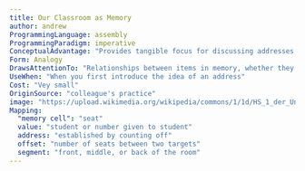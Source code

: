 ```yaml
---
title: Our Classroom as Memory
author: andrew
ProgrammingLanguage: assembly
ProgrammingParadigm: imperative
ConceptualAdvantage: "Provides tangible focus for discussing addresses, offsets, and even byte ordering and segments"
Form: Analogy
DrawsAttentionTo: "Relationships between items in memory, whether they are elements of an array, bytes in a single value, or different methods for allocating space."
UseWhen: "When you first introduce the idea of an address"
Cost: "Vey small"
OriginSource: "colleague's practice"
image: "https://upload.wikimedia.org/wikipedia/commons/1/1d/HS_1_der_Universit%C3%A4t_Klagenfurt.jpg"
Mapping:
  "memory cell": "seat"
  value: "student or number given to student"
  address: "established by counting off"
  offset: "number of seats between two targets"
  segment: "front, middle, or back of the room"
---
```


